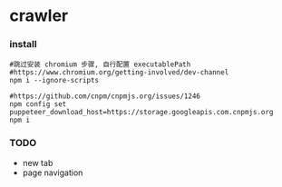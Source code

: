 # crawler

### install

```shell
#跳过安装 chromium 步骤, 自行配置 executablePath
#https://www.chromium.org/getting-involved/dev-channel
npm i --ignore-scripts

#https://github.com/cnpm/cnpmjs.org/issues/1246
npm config set puppeteer_download_host=https://storage.googleapis.com.cnpmjs.org
npm i
```

### TODO

- new tab
- page navigation
